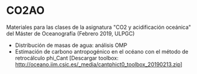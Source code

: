 # CO2AO
Materiales para las clases de la asignatura "CO2 y acidificación oceánica" del Máster de Oceanografía (Febrero 2019, ULPGC)

* Distribución de masas de agua: análisis OMP
* Estimación de carbono antropogénico en el océano con el método de retrocálculo phi_Cant [Descargar toolbox: http://oceano.iim.csic.es/_media/cantphict0_toolbox_20190213.zip]
